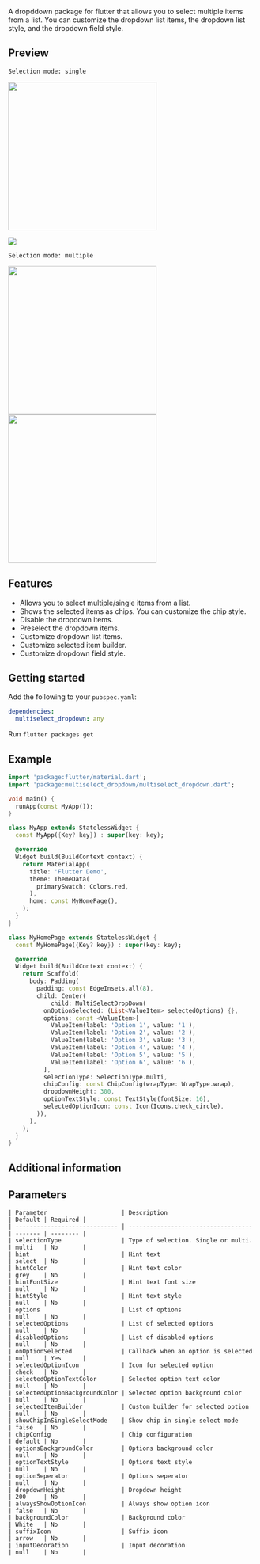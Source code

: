 A dropddown package for flutter that allows you to select multiple items from a list.
You can customize the dropdown list items, the dropdown list style, and the dropdown field style.

## Preview

`Selection mode: single`

[<img src="screenshots/sample1.png" width="300"/>](sample1.png)

![](https://raw.githubusercontent.com/josephusya/dropdown/master/screenshots/dropdown_list.png)

`Selection mode: multiple`

[<img src="screenshots/sample2.gif" width="300"/>](sample2.gif)
[<img src="screenshots/sample3.gif" width="300"/>](sample2.gif)



## Features
-  Allows you to select multiple/single items from a list.
-  Shows the selected items as chips. You can customize the chip style.
-  Disable the dropdown items.
-  Preselect the dropdown items.
-  Customize dropdown list items.
-  Customize selected item builder.
-  Customize dropdown field style.


## Getting started

Add the following to your `pubspec.yaml`:

```yaml
dependencies:
  multiselect_dropdown: any
```

Run `flutter packages get`

## Example

```dart
import 'package:flutter/material.dart';
import 'package:multiselect_dropdown/multiselect_dropdown.dart';

void main() {
  runApp(const MyApp());
}

class MyApp extends StatelessWidget {
  const MyApp({Key? key}) : super(key: key);

  @override
  Widget build(BuildContext context) {
    return MaterialApp(
      title: 'Flutter Demo',
      theme: ThemeData(
        primarySwatch: Colors.red,
      ),
      home: const MyHomePage(),
    );
  }
}

class MyHomePage extends StatelessWidget {
  const MyHomePage({Key? key}) : super(key: key);

  @override
  Widget build(BuildContext context) {
    return Scaffold(
      body: Padding(
        padding: const EdgeInsets.all(8),
        child: Center(
            child: MultiSelectDropDown(
          onOptionSelected: (List<ValueItem> selectedOptions) {},
          options: const <ValueItem>[
            ValueItem(label: 'Option 1', value: '1'),
            ValueItem(label: 'Option 2', value: '2'),
            ValueItem(label: 'Option 3', value: '3'),
            ValueItem(label: 'Option 4', value: '4'),
            ValueItem(label: 'Option 5', value: '5'),
            ValueItem(label: 'Option 6', value: '6'),
          ],
          selectionType: SelectionType.multi,
          chipConfig: const ChipConfig(wrapType: WrapType.wrap),
          dropdownHeight: 300,
          optionTextStyle: const TextStyle(fontSize: 16),
          selectedOptionIcon: const Icon(Icons.check_circle),
        )),
      ),
    );
  }
}

```

## Additional information

## Parameters
   
    | Parameter                     | Description                         | Default | Required | 
    | ----------------------------- | ----------------------------------- | ------- | -------- |
    | selectionType                 | Type of selection. Single or multi. | multi   | No       |
    | hint                          | Hint text                           | select  | No       |
    | hintColor                     | Hint text color                     | grey    | No       |
    | hintFontSize                  | Hint text font size                 | null    | No       |
    | hintStyle                     | Hint text style                     | null    | No       |
    | options                       | List of options                     | null    | No       |
    | selectedOptions               | List of selected options            | null    | No       |
    | disabledOptions               | List of disabled options            | null    | No       |
    | onOptionSelected              | Callback when an option is selected | null    | Yes      |
    | selectedOptionIcon            | Icon for selected option            | check   | No       |
    | selectedOptionTextColor       | Selected option text color          | null    | No       |
    | selectedOptionBackgroundColor | Selected option background color    | null    | No       |
    | selectedItemBuilder           | Custom builder for selected option  | null    | No       |
    | showChipInSingleSelectMode    | Show chip in single select mode     | false   | No       |
    | chipConfig                    | Chip configuration                  | default | No       |
    | optionsBackgroundColor        | Options background color            | null    | No       |
    | optionTextStyle               | Options text style                  | null    | No       |
    | optionSeperator               | Options seperator                   | null    | No       |
    | dropdownHeight                | Dropdown height                     | 200     | No       |
    | alwaysShowOptionIcon          | Always show option icon             | false   | No       |
    | backgroundColor               | Background color                    | White   | No       |
    | suffixIcon                    | Suffix icon                         | arrow   | No       |
    | inputDecoration               | Input decoration                    | null    | No       |

